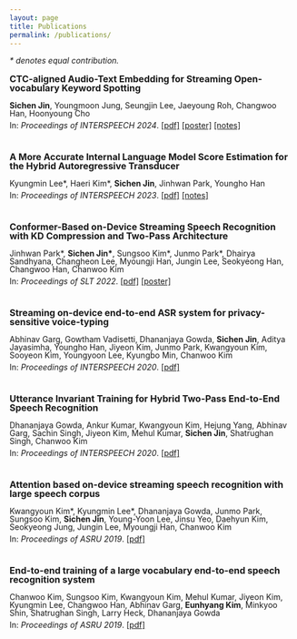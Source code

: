 ```yaml
---
layout: page
title: Publications
permalink: /publications/
---
```

*\* denotes equal contribution.*

<p style="line-height: 1; font-size: 16px"><b>CTC-aligned Audio-Text Embedding for Streaming Open-vocabulary Keyword Spotting</b></p>
<p style="line-height: 1; font-size: 14px"><b>Sichen Jin</b>, Youngmoon Jung, Seungjin Lee, Jaeyoung Roh, Changwoo Han, Hoonyoung Cho</p>
<p style="line-height: 0; font-size: 14px">In: <i>Proceedings of INTERSPEECH 2024</i>.
    <a href="https://doi.org/10.21437/Interspeech.2024-706">[pdf]</a>
    <a href="{{site.url}}/assets/Interspeech2024_poster.pdf">[poster]</a>
    <a href="{{site.url}}/ctcat">[notes]</a>
</p>
<br>

<p style="line-height: 1; font-size: 16px"><b>A More Accurate Internal Language Model Score Estimation for the Hybrid Autoregressive Transducer</b></p>
<p style="line-height: 1; font-size: 14px">Kyungmin Lee*, Haeri Kim*, <b>Sichen Jin</b>, Jinhwan Park, Youngho Han</p>
<p style="line-height: 0; font-size: 14px">In: <i>Proceedings of INTERSPEECH 2023</i>.
    <a href="https://www.isca-archive.org/interspeech_2023/lee23b_interspeech.html">[pdf]</a>
    <a href="{{site.url}}/contextual">[notes]</a>
</p>
<br>

<p style="line-height: 1; font-size: 16px"><b>Conformer-Based on-Device Streaming Speech Recognition with KD Compression and Two-Pass Architecture</b></p>
<p style="line-height: 1; font-size: 14px">Jinhwan Park*, <b>Sichen Jin*</b>, Sungsoo Kim*, Junmo Park*, Dhairya Sandhyana, Changheon Lee, Myoungji Han, Jungin Lee, Seokyeong Han, Changwoo Han, Chanwoo Kim</p>
<p style="line-height: 0; font-size: 14px">In: <i>Proceedings of SLT 2022</i>.
    <a href="https://ieeexplore.ieee.org/document/10023291">[pdf]</a>
    <a href="{{site.url}}/assets/SLT2022_poster.pdf">[poster]</a>
</p>
<br>

<p style="line-height: 1; font-size: 16px"><b>Streaming on-device end-to-end ASR system for privacy-sensitive voice-typing</b></p>
<p style="line-height: 1; font-size: 14px">Abhinav Garg, Gowtham Vadisetti, Dhananjaya Gowda, <b>Sichen Jin</b>, Aditya Jayasimha, Youngho Han, Jiyeon Kim, Junmo Park, Kwangyoun Kim, Sooyeon Kim, Youngyoon Lee, Kyungbo Min, Chanwoo Kim</p>
<p style="line-height: 0; font-size: 14px">In: <i>Proceedings of INTERSPEECH 2020</i>.
    <a href="https://doi.org/10.21437/Interspeech.2020-3172">[pdf]</a>
</p>
<br>

<p style="line-height: 1; font-size: 16px"><b>Utterance Invariant Training for Hybrid Two-Pass End-to-End Speech Recognition</b></p>
<p style="line-height: 1; font-size: 14px">Dhananjaya Gowda, Ankur Kumar, Kwangyoun Kim, Hejung Yang, Abhinav Garg, Sachin Singh, Jiyeon Kim, Mehul Kumar, <b>Sichen Jin</b>, Shatrughan Singh, Chanwoo Kim</p>
<p style="line-height: 0; font-size: 14px">In: <i>Proceedings of INTERSPEECH 2020</i>.
    <a href="https://www.isca-archive.org/interspeech_2020/gowda20_interspeech.html">[pdf]</a>
</p>
<br>

<p style="line-height: 1; font-size: 16px"><b>Attention based on-device streaming speech recognition with large speech corpus</b></p>
<p style="line-height: 1; font-size: 14px">Kwangyoun Kim*, Kyungmin Lee*, Dhananjaya Gowda, Junmo Park, Sungsoo Kim, <b>Sichen Jin</b>, Young-Yoon Lee, Jinsu Yeo, Daehyun Kim, Seokyeong Jung, Jungin Lee, Myoungji Han, Chanwoo Kim</p>
<p style="line-height: 0; font-size: 14px">In: <i>Proceedings of ASRU 2019</i>.
    <a href="https://doi.org/10.1109/ASRU46091.2019.9004027">[pdf]</a>
</p>
<br>

<p style="line-height: 1; font-size: 16px"><b>End-to-end training of a large vocabulary end-to-end speech recognition system</b></p>
<p style="line-height: 1; font-size: 14px">Chanwoo Kim, Sungsoo Kim, Kwangyoun Kim, Mehul Kumar, Jiyeon Kim, Kyungmin Lee, Changwoo Han, Abhinav Garg, <b>Eunhyang Kim</b>, Minkyoo Shin, Shatrughan Singh, Larry Heck, Dhananjaya Gowda</p>
<p style="line-height: 0; font-size: 14px">In: <i>Proceedings of ASRU 2019</i>.
    <a href="https://doi.org/10.1109/ASRU46091.2019.9003976">[pdf]</a>
</p>
